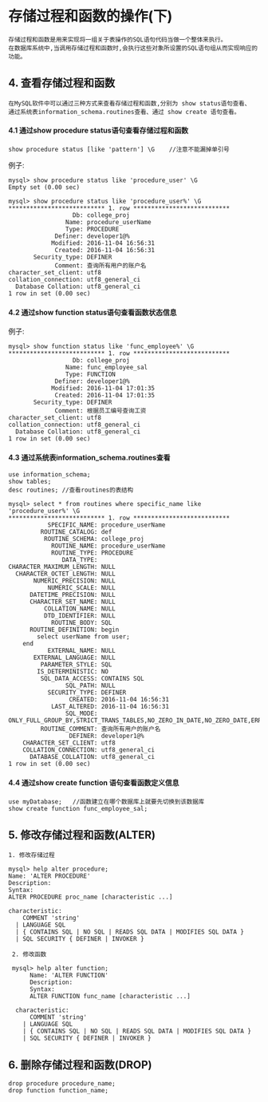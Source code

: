 # 存储过程和函数的操作(下)

    存储过程和函数是用来实现将一组关于表操作的SQL语句代码当做一个整体来执行。
    在数据库系统中,当调用存储过程和函数时,会执行这些对象所设置的SQL语句组从而实现响应的功能。
    
## 4. 查看存储过程和函数

    在MySQL软件中可以通过三种方式来查看存储过程和函数,分别为 show status语句查看、
    通过系统表information_schema.routines查看、通过 show create 语句查看。
    

#### 4.1 通过show procedure status语句查看存储过程和函数

    show procedure status [like 'pattern'] \G    //注意不能漏掉单引号
    
例子:

    mysql> show procedure status like 'procedure_user' \G
    Empty set (0.00 sec)
    
    mysql> show procedure status like 'procedure_user%' \G
    *************************** 1. row ***************************
                      Db: college_proj
                    Name: procedure_userName
                    Type: PROCEDURE
                 Definer: developer1@%
                Modified: 2016-11-04 16:56:31
                 Created: 2016-11-04 16:56:31
           Security_type: DEFINER
                 Comment: 查询所有用户的账户名
    character_set_client: utf8
    collation_connection: utf8_general_ci
      Database Collation: utf8_general_ci
    1 row in set (0.00 sec)
    
#### 4.2 通过show function status语句查看函数状态信息

例子:

    mysql> show function status like 'func_employee%' \G
    *************************** 1. row ***************************
                      Db: college_proj
                    Name: func_employee_sal
                    Type: FUNCTION
                 Definer: developer1@%
                Modified: 2016-11-04 17:01:35
                 Created: 2016-11-04 17:01:35
           Security_type: DEFINER
                 Comment: 根据员工编号查询工资
    character_set_client: utf8
    collation_connection: utf8_general_ci
      Database Collation: utf8_general_ci
    1 row in set (0.00 sec)
    
#### 4.3 通过系统表information_schema.routines查看

    use information_schema;
    show tables;
    desc routines; //查看routines的表结构
    
    mysql> select * from routines where specific_name like 'procedure_user%' \G
    *************************** 1. row ***************************
               SPECIFIC_NAME: procedure_userName
             ROUTINE_CATALOG: def
              ROUTINE_SCHEMA: college_proj
                ROUTINE_NAME: procedure_userName
                ROUTINE_TYPE: PROCEDURE
                   DATA_TYPE: 
    CHARACTER_MAXIMUM_LENGTH: NULL
      CHARACTER_OCTET_LENGTH: NULL
           NUMERIC_PRECISION: NULL
               NUMERIC_SCALE: NULL
          DATETIME_PRECISION: NULL
          CHARACTER_SET_NAME: NULL
              COLLATION_NAME: NULL
              DTD_IDENTIFIER: NULL
                ROUTINE_BODY: SQL
          ROUTINE_DEFINITION: begin
            select userName from user;
        end
               EXTERNAL_NAME: NULL
           EXTERNAL_LANGUAGE: NULL
             PARAMETER_STYLE: SQL
            IS_DETERMINISTIC: NO
             SQL_DATA_ACCESS: CONTAINS SQL
                    SQL_PATH: NULL
               SECURITY_TYPE: DEFINER
                     CREATED: 2016-11-04 16:56:31
                LAST_ALTERED: 2016-11-04 16:56:31
                    SQL_MODE: ONLY_FULL_GROUP_BY,STRICT_TRANS_TABLES,NO_ZERO_IN_DATE,NO_ZERO_DATE,ERROR_FOR_DIVISION_BY_ZERO,NO_AUTO_CREATE_USER,NO_ENGINE_SUBSTITUTION
             ROUTINE_COMMENT: 查询所有用户的账户名
                     DEFINER: developer1@%
        CHARACTER_SET_CLIENT: utf8
        COLLATION_CONNECTION: utf8_general_ci
          DATABASE_COLLATION: utf8_general_ci
    1 row in set (0.00 sec)
    
#### 4.4 通过show create function 语句查看函数定义信息

    use myDatabase;   //函数建立在哪个数据库上就要先切换到该数据库
    show create function func_employee_sal;
    
    
## 5. 修改存储过程和函数(ALTER)

    1. 修改存储过程
    
    mysql> help alter procedure;
    Name: 'ALTER PROCEDURE'
    Description:
    Syntax:
    ALTER PROCEDURE proc_name [characteristic ...]
    
    characteristic:
        COMMENT 'string'
      | LANGUAGE SQL
      | { CONTAINS SQL | NO SQL | READS SQL DATA | MODIFIES SQL DATA }
      | SQL SECURITY { DEFINER | INVOKER }
      
     2. 修改函数
     
     mysql> help alter function;
          Name: 'ALTER FUNCTION'
          Description:
          Syntax:
          ALTER FUNCTION func_name [characteristic ...]
      
      characteristic:
          COMMENT 'string'
        | LANGUAGE SQL
        | { CONTAINS SQL | NO SQL | READS SQL DATA | MODIFIES SQL DATA }
        | SQL SECURITY { DEFINER | INVOKER }
        
## 6. 删除存储过程和函数(DROP)

    drop procedure procedure_name;
    drop function function_name;


      